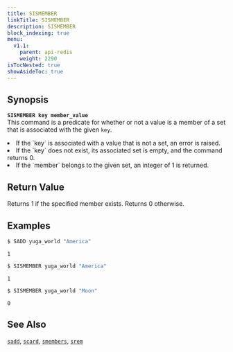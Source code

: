 ```yaml
---
title: SISMEMBER
linkTitle: SISMEMBER
description: SISMEMBER
block_indexing: true
menu:
  v1.1:
    parent: api-redis
    weight: 2290
isTocNested: true
showAsideToc: true
---
```

## Synopsis
<b>`SISMEMBER key member_value`</b><br>
This command is a predicate for whether or not a value is a member of a set that is associated with the given  `key`.
<li>If the `key` is associated with a value that is not a set, an error is raised.</li>
<li>If the `key` does not exist, its associated set is empty, and the command returns 0.</li>
<li>If the `member` belongs to the given set, an integer of 1 is returned.</li>

## Return Value
Returns 1 if the specified member exists. Returns 0 otherwise.

## Examples

```sh
$ SADD yuga_world "America"
```

```
1
```

```sh
$ SISMEMBER yuga_world "America"
```

```
1
```

```sh
$ SISMEMBER yuga_world "Moon"
```

```
0
```

## See Also
[`sadd`](../sadd/), [`scard`](../scard/), [`smembers`](../smembers/), [`srem`](../srem/)
